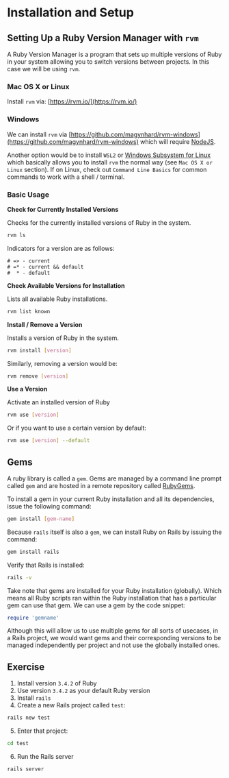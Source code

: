 # Installation and Setup

## Setting Up a Ruby Version Manager with `rvm`

A Ruby Version Manager is a program that sets up multiple versions of Ruby in your system allowing you to switch versions between projects. In this case we will be using `rvm`.

### Mac OS X or Linux

Install `rvm` via: [https://rvm.io/](https://rvm.io/)

### Windows

We can install `rvm` via [https://github.com/magynhard/rvm-windows](https://github.com/magynhard/rvm-windows) which will require [NodeJS](https://nodejs.org/en).

Another option would be to install `WSL2` or [Windows Subsystem for Linux](https://learn.microsoft.com/en-us/windows/wsl/install) which basically allows you to install `rvm` the normal way (see `Mac OS X or Linux` section). If on Linux, check out `Command Line Basics` for common commands to work with a shell / terminal.

### Basic Usage

**Check for Currently Installed Versions**

Checks for the currently installed versions of Ruby in the system.

```bash
rvm ls
```

Indicators for a version are as follows:

```
# => - current
# =* - current && default
#  * - default
```

**Check Available Versions for Installation**

Lists all available Ruby installations.

```bash
rvm list known
```

**Install / Remove a Version**

Installs a version of Ruby in the system.

```bash
rvm install [version]
```

Similarly, removing a version would be:

```bash
rvm remove [version]
```

**Use a Version**

Activate an installed version of Ruby

```bash
rvm use [version]
```

Or if you want to use a certain version by default:

```bash
rvm use [version] --default
```

## Gems

A ruby library is called a `gem`. Gems are managed by a command line prompt called `gem` and are hosted in a remote repository called [RubyGems](https://rubygems.org/).

To install a gem in your current Ruby installation and all its dependencies, issue the following command:

```bash
gem install [gem-name]
```

Because `rails` itself is also a `gem`, we can install Ruby on Rails by issuing the command:

```bash
gem install rails
```

Verify that Rails is installed:

```bash
rails -v
```

Take note that gems are installed for your Ruby installation (globally). Which means all Ruby scripts ran within the Ruby installation that has a particular gem can use that gem. We can use a gem by the code snippet:

```ruby
require 'gemname'
```

Although this will allow us to use multiple gems for all sorts of usecases, in a Rails project, we would want gems and their corresponding versions to be managed independently per project and not use the globally installed ones.

## Exercise

1. Install version `3.4.2` of Ruby
2. Use version `3.4.2` as your default Ruby version
3. Install `rails`
4. Create a new Rails project called `test`:

```bash
rails new test
```

5. Enter that project:

```bash
cd test
```

6. Run the Rails server

```bash
rails server
```
